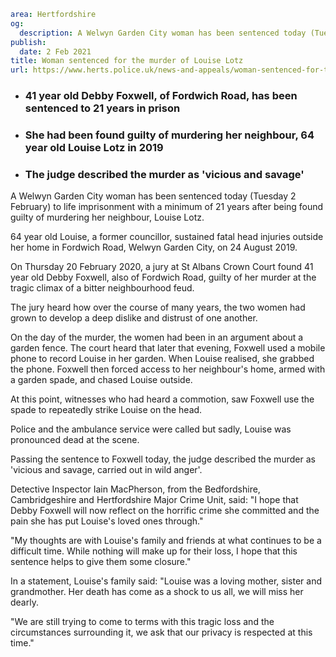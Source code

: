 ```yaml
area: Hertfordshire
og:
  description: A Welwyn Garden City woman has been sentenced today (Tuesday 2 February) to 21 years in prison after being found guilty of murdering her neighbour, Louise Lotz.
publish:
  date: 2 Feb 2021
title: Woman sentenced for the murder of Louise Lotz
url: https://www.herts.police.uk/news-and-appeals/woman-sentenced-for-the-murder-of-louise-lotz-1144
```

* ### 41 year old Debby Foxwell, of Fordwich Road, has been sentenced to 21 years in prison

 * ### She had been found guilty of murdering her neighbour, 64 year old Louise Lotz in 2019

 * ### The judge described the murder as 'vicious and savage'

A Welwyn Garden City woman has been sentenced today (Tuesday 2 February) to life imprisonment with a minimum of 21 years after being found guilty of murdering her neighbour, Louise Lotz.

64 year old Louise, a former councillor, sustained fatal head injuries outside her home in Fordwich Road, Welwyn Garden City, on 24 August 2019.

On Thursday 20 February 2020, a jury at St Albans Crown Court found 41 year old Debby Foxwell, also of Fordwich Road, guilty of her murder at the tragic climax of a bitter neighbourhood feud.

The jury heard how over the course of many years, the two women had grown to develop a deep dislike and distrust of one another.

On the day of the murder, the women had been in an argument about a garden fence. The court heard that later that evening, Foxwell used a mobile phone to record Louise in her garden. When Louise realised, she grabbed the phone. Foxwell then forced access to her neighbour's home, armed with a garden spade, and chased Louise outside.

At this point, witnesses who had heard a commotion, saw Foxwell use the spade to repeatedly strike Louise on the head.

Police and the ambulance service were called but sadly, Louise was pronounced dead at the scene.

Passing the sentence to Foxwell today, the judge described the murder as 'vicious and savage, carried out in wild anger'.

Detective Inspector Iain MacPherson, from the Bedfordshire, Cambridgeshire and Hertfordshire Major Crime Unit, said: "I hope that Debby Foxwell will now reflect on the horrific crime she committed and the pain she has put Louise's loved ones through."

"My thoughts are with Louise's family and friends at what continues to be a difficult time. While nothing will make up for their loss, I hope that this sentence helps to give them some closure."

In a statement, Louise's family said: "Louise was a loving mother, sister and grandmother. Her death has come as a shock to us all, we will miss her dearly.

"We are still trying to come to terms with this tragic loss and the circumstances surrounding it, we ask that our privacy is respected at this time."
